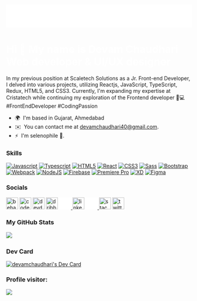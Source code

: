 <picture> 
 <source media="(prefers-color-scheme: light)" srcset="https://github.com/Devamchaudhari/Devamchaudhari/blob/main/light_img.png" width="900px">
  <img src="https://github.com/Devamchaudhari/Devamchaudhari/blob/main/GITHUB%20README.png" width="900px">
</picture>
<br>
<h1 style="color:white;">Hi 👋 My name is Devam Chaudhari
<br>
Web developer & UI/UX designer
  </h1>

In my previous position at Scaletech Solutions as a Jr. Front-end Developer, I delved into various projects, utilizing Reactjs, JavaScript, TypeScript, Redux, HTML5, and CSS3. Currently, I'm expanding my expertise at Cristatech while continuing my exploration of the Frontend developer 🚀💻 #FrontEndDeveloper #CodingPassion 

* 🌍  I'm based in Gujarat, Ahmedabad
* ✉️  You can contact me at [devamchaudhari40@gmail.com](mailto:devamchaudhari40@gmail.com).
* ⚡  I'm selenophile 🌙.

### Skills

<p align="left">
<a href="https://developer.mozilla.org/en-US/docs/Web/JavaScript" target="_blank" rel="noreferrer"><img src="https://raw.githubusercontent.com/danielcranney/readme-generator/main/public/icons/skills/javascript-colored.svg" width="36" height="36" alt="Javascript" /></a>
<a href="https://www.typescriptlang.org/" target="_blank" rel="noreferrer"><img src="https://raw.githubusercontent.com/danielcranney/readme-generator/main/public/icons/skills/typescript-colored.svg" width="36" height="36" alt="Typescript" /></a>
<a href="https://developer.mozilla.org/en-US/docs/Glossary/HTML5" target="_blank" rel="noreferrer"><img src="https://raw.githubusercontent.com/danielcranney/readme-generator/main/public/icons/skills/html5-colored.svg" width="36" height="36" alt="HTML5" /></a>
<a href="https://reactjs.org/" target="_blank" rel="noreferrer"><img src="https://raw.githubusercontent.com/danielcranney/readme-generator/main/public/icons/skills/react-colored.svg" width="36" height="36" alt="React" /></a>
<a href="https://www.w3.org/TR/CSS/#css" target="_blank" rel="noreferrer"><img src="https://raw.githubusercontent.com/danielcranney/readme-generator/main/public/icons/skills/css3-colored.svg" width="36" height="36" alt="CSS3" /></a>
<a href="https://sass-lang.com/" target="_blank" rel="noreferrer"><img src="https://raw.githubusercontent.com/danielcranney/readme-generator/main/public/icons/skills/sass-colored.svg" width="36" height="36" alt="Sass" /></a>
<a href="https://getbootstrap.com/" target="_blank" rel="noreferrer"><img src="https://raw.githubusercontent.com/danielcranney/readme-generator/main/public/icons/skills/bootstrap-colored.svg" width="36" height="36" alt="Bootstrap" /></a>
<a href="https://webpack.js.org/" target="_blank" rel="noreferrer"><img src="https://raw.githubusercontent.com/danielcranney/readme-generator/main/public/icons/skills/webpack-colored.svg" width="36" height="36" alt="Webpack" /></a>
<a href="https://nodejs.org/en/" target="_blank" rel="noreferrer"><img src="https://raw.githubusercontent.com/danielcranney/readme-generator/main/public/icons/skills/nodejs-colored.svg" width="36" height="36" alt="NodeJS" /></a>
<a href="https://firebase.google.com/" target="_blank" rel="noreferrer"><img src="https://raw.githubusercontent.com/danielcranney/readme-generator/main/public/icons/skills/firebase-colored.svg" width="36" height="36" alt="Firebase" /></a>
<a href="https://www.adobe.com/uk/products/premiere.html" target="_blank" rel="noreferrer"><img src="https://raw.githubusercontent.com/danielcranney/readme-generator/main/public/icons/skills/premierepro-colored.svg" width="36" height="36" alt="Premiere Pro" /></a>
<a href="https://www.adobe.com/uk/products/xd.html" target="_blank" rel="noreferrer"><img src="https://raw.githubusercontent.com/danielcranney/readme-generator/main/public/icons/skills/xd-colored.svg" width="36" height="36" alt="XD" /></a>
<a href="https://www.figma.com/" target="_blank" rel="noreferrer"><img src="https://raw.githubusercontent.com/danielcranney/readme-generator/main/public/icons/skills/figma-colored.svg" width="36" height="36" alt="Figma" /></a>
</p>


### Socials

<p align="left"> <a href="https://www.behance.com/devamchaud7cf7" target="_blank" rel="noreferrer"><img src="https://raw.githubusercontent.com/danielcranney/readme-generator/main/public/icons/socials/behance.svg" width="32" height="32" title="behance"/></a> <a href="https://www.codepen.io/devam-chaudhari" target="_blank" rel="noreferrer"><img src="https://cdn.iconscout.com/icon/free/png-256/free-codepen-8-461781.png" width="32" height="32" title="codepen" /></a> <a href="https://www.dev.to/chaudharidevam" target="_blank" rel="noreferrer"><img src="https://d2fltix0v2e0sb.cloudfront.net/dev-black.png" width="32" height="32" title="devdotto"/></a> <a href="https://www.dribbble.com/ChaudhariDevam" target="_blank" rel="noreferrer"><img src="https://raw.githubusercontent.com/danielcranney/readme-generator/main/public/icons/socials/dribbble.svg" width="32" height="32" title="dribbble"/></a> <a href="https://www.github.com/Devamchaudhari" target="_blank" rel="noreferrer">
 <picture> 
 <source media="(prefers-color-scheme: light)" srcset="https://github.com/Devamchaudhari/Devamchaudhari/blob/main/Vector%20(1).png" width="32" height="32" >
 <img src="https://github.com/Devamchaudhari/Devamchaudhari/blob/main/Vector.png" width="32" height="32" title="github"/>
</picture>
 </a> <a href="https://www.linkedin.com/in/devam-chaudhari-537ba7134/" target="_blank" rel="noreferrer"><img src="https://raw.githubusercontent.com/danielcranney/readme-generator/main/public/icons/socials/linkedin.svg" width="32" height="32" title="linkedin" /></a> <a href="http://www.medium.com/@devamchaudhari40" target="_blank" rel="noreferrer">
 <picture> 
 <source media="(prefers-color-scheme: light)" srcset="https://raw.githubusercontent.com/danielcranney/readme-generator/main/public/icons/socials/medium.svg" width="32" height="32" >
 <img src="https://github.com/Devamchaudhari/Devamchaudhari/blob/main/Frame.png" width="32" height="32" title="medium"/>
</picture></a> <a href="https://stackoverflow.com/users/17909143/chaudhari-devam" target="_blank" rel="noreferrer"><img src="https://raw.githubusercontent.com/danielcranney/readme-generator/main/public/icons/socials/stackoverflow.svg" width="32" height="32" title="stackoverflow"/></a> <a href="https://www.twitter.com/ChaudhariDevam" target="_blank" rel="noreferrer"><img src="https://raw.githubusercontent.com/danielcranney/readme-generator/main/public/icons/socials/twitter.svg" width="32" height="32" title="twitter"/></a></p>

### My GitHub Stats


<a href="http://www.github.com/Devamchaudhari"><img src="https://github-readme-streak-stats.herokuapp.com/?user=Devamchaudhari&stroke=ffffff&background=1c1917&ring=0891b2&fire=0891b2&currStreakNum=ffffff&currStreakLabel=0891b2&sideNums=ffffff&sideLabels=ffffff&dates=ffffff&hide_border=true" /></a>


### Dev Card
<a href="https://app.daily.dev/devamchaudhari"><img src="https://api.daily.dev/devcards/aa9ff5a6e38249fda7456845ebbf10e7.png?r=qv2" width="400" alt="devamchaudhari's Dev Card"/></a>
### Profile visitor:
![](https://komarev.com/ghpvc/?username=Devamchaudhari&color=orange&style=flat-square)

<!---
Devamchaudhari/Devamchaudhari is a ✨ special ✨ repository because its `README.md` (this file) appears on your GitHub profile.
You can click the Preview link to take a look at your changes.
--->
